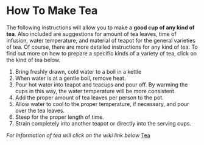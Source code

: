 # **How To Make Tea** 
The following instructions will allow you to make a **good cup of any kind of tea**. Also included are suggestions for amount of tea leaves, time of infusion, water temperature, and material of teapot for the general varieties of tea. Of course, there are more detailed instructions for any kind of tea. To find out more on how to prepare a specific kinds of a variety of tea, click on the kind of tea below.

1. Bring freshly drawn, cold water to a boil in a kettle
2. When water is at a gentle boil, remove heat.
3. Pour hot water into teapot and teacups and pour off. By warming the cups in this way, the water temperature will be more consistent.
4. Add the proper amount of tea leaves per person to the pot.
5. Allow water to cool to the proper temperature, if necessary, and pour over the tea leaves.
6. Steep for the proper length of time.
7. Strain completely into another teapot or directly into the serving cups.

*For Information of tea will click on the wiki link below*
      [Tea](https://en.wikipedia.org/wiki/Tea)
